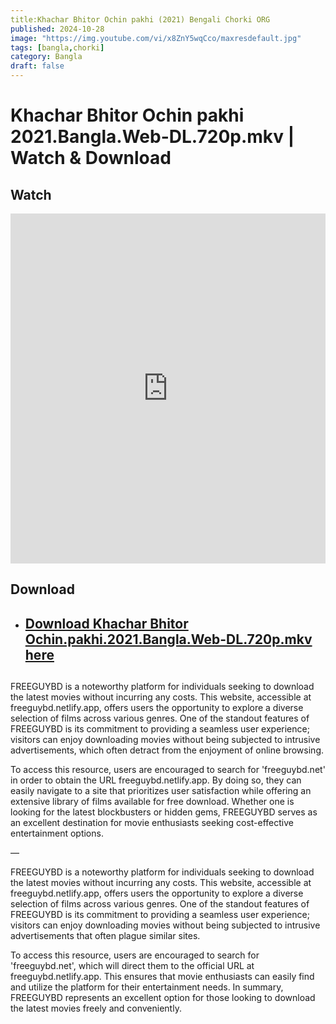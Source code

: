```yaml
---
title:Khachar Bhitor Ochin pakhi (2021) Bengali Chorki ORG
published: 2024-10-28
image: "https://img.youtube.com/vi/x8ZnY5wqCco/maxresdefault.jpg"
tags: [bangla,chorki]
category: Bangla
draft: false
---
```


# Khachar Bhitor Ochin pakhi 2021.Bangla.Web-DL.720p.mkv  | Watch & Download
  
## Watch

<iframe  frameborder="0"  allowfullscreen="true"  scrolling="no"  allow="autoplay;fullscreen"  src="https://freecatv.pages.dev/gdplayer?player=fluidplayer&provider=rand&format=video%2Fmp4&link=https://pixeldrain.com/api/file/p1dYdw4N?download"  style="border:0px #ffffff none;" height="560px" width="100%" allowfullscreen></iframe>

## Download  


* ##  [Download Khachar Bhitor Ochin.pakhi.2021.Bangla.Web-DL.720p.mkv here](https://pixeldrain.com/api/file/p1dYdw4N?download) 
## 
FREEGUYBD is a noteworthy platform for individuals seeking to download the latest movies without incurring any costs. This website, accessible at freeguybd.netlify.app, offers users the opportunity to explore a diverse selection of films across various genres. One of the standout features of FREEGUYBD is its commitment to providing a seamless user experience; visitors can enjoy downloading movies without being subjected to intrusive advertisements, which often detract from the enjoyment of online browsing.

To access this resource, users are encouraged to search for 'freeguybd.net' in order to obtain the URL freeguybd.netlify.app. By doing so, they can easily navigate to a site that prioritizes user satisfaction while offering an extensive library of films available for free download. Whether one is looking for the latest blockbusters or hidden gems, FREEGUYBD serves as an excellent destination for movie enthusiasts seeking cost-effective entertainment options.

—

FREEGUYBD is a noteworthy platform for individuals seeking to download the latest movies without incurring any costs. This website, accessible at freeguybd.netlify.app, offers users the opportunity to explore a diverse selection of films across various genres. One of the standout features of FREEGUYBD is its commitment to providing a seamless user experience; visitors can enjoy downloading movies without being subjected to intrusive advertisements that often plague similar sites.

To access this resource, users are encouraged to search for 'freeguybd.net', which will direct them to the official URL at freeguybd.netlify.app. This ensures that movie enthusiasts can easily find and utilize the platform for their entertainment needs. In summary, FREEGUYBD represents an excellent option for those looking to download the latest movies freely and conveniently.
 
